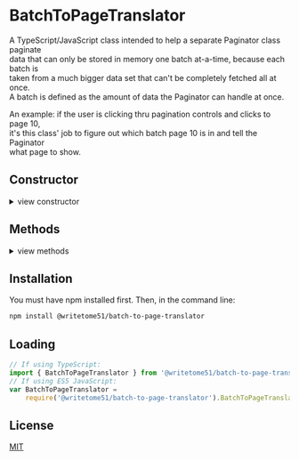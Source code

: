 # BatchToPageTranslator

A TypeScript/JavaScript class intended to help a separate Paginator class paginate  
data that can only be stored in memory one batch at-a-time, because each batch is  
taken from a much bigger data set that can't be completely fetched all at once.   
A batch is defined as the amount of data the Paginator can handle at once.

An example: if the user is clicking thru pagination controls and clicks to page 10,  
it's this class' job to figure out which batch page 10 is in and tell the Paginator  
what page to show.

## Constructor
<details>
<summary>view constructor</summary>

```ts
constructor(
    pageInfo: {
        totalPages: number;
    },
    
    batchInfo: {
        currentBatchNumber: number;
        pagesPerBatch: number;
    }
)
```
</details>


## Methods
<details>
<summary>view methods</summary>

```ts
set_currentBatchNumber_toBatchContainingPage(pageNumber): void
    // Figures out the batch number that contains pageNumber, and
    // assigns it to `batchInfo.currentBatchNumber` (from the constructor).

currentBatchContainsPage(pageNumber): boolean
    // Useful if you need to find out if the batch containing pageNumber 
    // is already `batchInfo.currentBatchNumber`.

getBatchNumberContainingPage(pageNumber): number

getPageNumberInCurrentBatchFromAbsolutePage(pageNumber): number
    // Takes pageNumber and translates it into a page of the current batch.
    // Example: say `batchInfo.pagesPerBatch` is 10, `batchInfo.currentBatchNumber` 
    // is 2, and passed `pageNumber` is 11. That would be page 1 of the current 
    // batch, so the function returns 1.
```
</details>


## Installation

You must have npm installed first.  Then, in the command line:

```bash
npm install @writetome51/batch-to-page-translator
```

## Loading

```ts
// If using TypeScript:
import { BatchToPageTranslator } from '@writetome51/batch-to-page-translator';
// If using ES5 JavaScript:
var BatchToPageTranslator = 
    require('@writetome51/batch-to-page-translator').BatchToPageTranslator;
```   


## License
[MIT](https://choosealicense.com/licenses/mit/)
